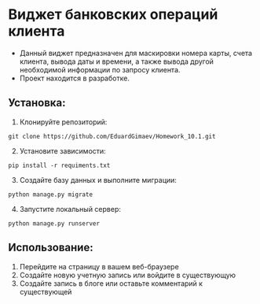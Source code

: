 # Виджет банковских операций клиента

 - Данный виджет предназначен для маскировки номера карты, счета клиента, вывода даты и времени, а также вывода другой
необходимой информации по запросу клиента. 
 - Проект находится в разработке.

## Установка:

1. Клонируйте репозиторий:
```
git clone https://github.com/EduardGimaev/Homework_10.1.git
```
2. Установите зависимости:
```
pip install -r requiments.txt
```
3. Создайте базу данных и выполните миграции:
```
python manage.py migrate
```
4. Запустите локальный сервер:
```
python manage.py runserver
```

## Использование:
1. Перейдите на страницу в вашем веб-браузере
2. Создайте новую учетную запись или войдите в существующую
3. Создайте запись в блоге или оставьте комментарий к существующей

